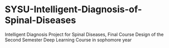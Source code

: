 # SYSU-Intelligent-Diagnosis-of-Spinal-Diseases
Intelligent Diagnosis Project for Spinal Diseases, Final Course Design of the Second Semester Deep Learning Course in sophomore year
